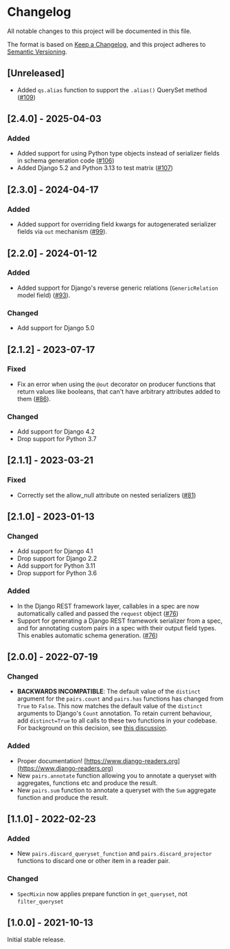 # Changelog
All notable changes to this project will be documented in this file.

The format is based on [Keep a Changelog](https://keepachangelog.com/en/1.0.0/),
and this project adheres to [Semantic Versioning](https://semver.org/spec/v2.0.0.html).

## [Unreleased]
- Added `qs.alias` function to support the `.alias()` QuerySet method ([#109](https://github.com/dabapps/django-readers/pull/109))

## [2.4.0] - 2025-04-03

### Added
- Added support for using Python type objects instead of serializer fields in schema generation code ([#106](https://github.com/dabapps/django-readers/pull/106))
- Added Django 5.2 and Python 3.13 to test matrix ([#107](https://github.com/dabapps/django-readers/pull/107))

## [2.3.0] - 2024-04-17

### Added
- Added support for overriding field kwargs for autogenerated serializer fields via `out` mechanism ([#99](https://github.com/dabapps/django-readers/pull/99)).

## [2.2.0] - 2024-01-12

### Added
- Added support for Django's reverse generic relations (`GenericRelation` model field) ([#93](https://github.com/dabapps/django-readers/pull/93)).

### Changed
- Add support for Django 5.0

## [2.1.2] - 2023-07-17

### Fixed
- Fix an error when using the `@out` decorator on producer functions that return values like booleans, that can't have arbitrary attributes added to them ([#86](https://github.com/dabapps/django-readers/issues/86)).

### Changed
- Add support for Django 4.2
- Drop support for Python 3.7

## [2.1.1] - 2023-03-21

### Fixed
- Correctly set the allow_null attribute on nested serializers ([#81](https://github.com/dabapps/django-readers/issues/81))

## [2.1.0] - 2023-01-13

### Changed
- Add support for Django 4.1
- Drop support for Django 2.2
- Add support for Python 3.11
- Drop support for Python 3.6

### Added
- In the Django REST framework layer, callables in a spec are now automatically called and passed the `request` object ([#76](https://github.com/dabapps/django-readers/pull/76))
- Support for generating a Django REST framework serializer from a spec, and for annotating custom pairs in a spec with their output field types. This enables automatic schema generation. ([#76](https://github.com/dabapps/django-readers/pull/76))

## [2.0.0] - 2022-07-19

### Changed
- **BACKWARDS INCOMPATIBLE**: The default value of the `distinct` argument for the `pairs.count` and `pairs.has` functions has changed from `True` to `False`. This now matches the default value of the `distinct` arguments to Django's `Count` annotation. To retain current behaviour, add `distinct=True` to all calls to these two functions in your codebase. For background on this decision, see [this discussion](https://github.com/dabapps/django-readers/discussions/66).

### Added
- Proper documentation! [https://www.django-readers.org](https://www.django-readers.org)
- New `pairs.annotate` function allowing you to annotate a queryset with aggregates, functions etc and produce the result.
- New `pairs.sum` function to annotate a queryset with the `Sum` aggregate function and produce the result.

## [1.1.0] - 2022-02-23

### Added
- New `pairs.discard_queryset_function` and `pairs.discard_projector` functions to discard one or other item in a reader pair.

### Changed
- `SpecMixin` now applies prepare function in `get_queryset`, not `filter_queryset`

## [1.0.0] - 2021-10-13

Initial stable release.
